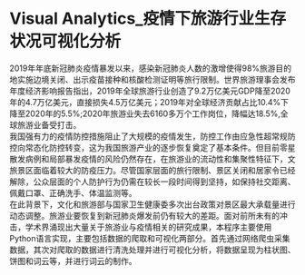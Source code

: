 
# Visual Analytics_疫情下旅游行业生存状况可视化分析  
  2019年年底新冠肺炎疫情暴发以来，感染新冠肺炎人数的激增使得98%旅游目的地实施边境关闭、出示疫苗接种和核酸检测证明等旅行限制。世界旅游理事会发布年度经济影响报告指出，2019年全球旅游行业创造了9.2万亿美元GDP降至2020年的4.7万亿美元，直接损失4.5万亿美元；2019年对全球经济贡献占比10.4%下降至2020年的5.5%;2020年旅游业失去6160多万个工作岗位，降幅达18.5%,全球旅游业备受打击。  
  我国强有力的疫情防控措施阻止了大规模的疫情发生，防控工作由应急性超常规防控向常态化防控转变，这为我国旅游产业的逐步恢复奠定了基本条件。但目前零星散发病例和局部暴发疫情的风险仍然存在，在旅游业的流动性和集聚性特征下，文旅景区面临着较大的防疫压力。尽管国家层面的旅行限制、景区关闭和居家令已经解除，公众层面的个人防护行为仍需在较长一段时间得到坚持，如保持社交距离、佩戴口罩、正确洗手、体温监测等。  
  在此背景下，文化和旅游部与国家卫生健康委多次出台政策对景区最大承载量进行动态调整。旅游业要恢复到新冠肺炎爆发前仍有较大的差距。面对前所未有的冲击，学术界涌现出大量关于旅游业与疫情相关的研究成果，本程序主要使用Python语言实现，主要包括数据的爬取和可视化两部分。首先通过网络爬虫采集数据，其次对爬取的数据进行清洗处理并进行可视化分析，将数据呈现为柱状图、饼图和词云等，并进行词云的制作。
